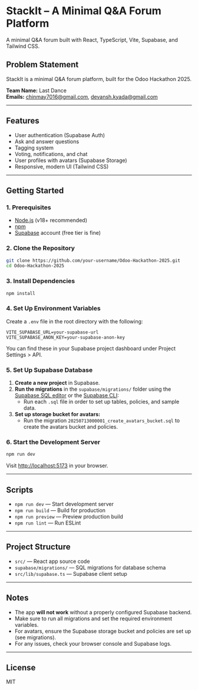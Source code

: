 # StackIt – A Minimal Q&A Forum Platform

A minimal Q&A forum built with React, TypeScript, Vite, Supabase, and Tailwind CSS.

## Problem Statement
StackIt is a minimal Q&A forum platform, built for the Odoo Hackathon 2025.

**Team Name:** Last Dance  
**Emails:** chinmay7016@gmail.com, devansh.kyada@gmail.com

---

## Features
- User authentication (Supabase Auth)
- Ask and answer questions
- Tagging system
- Voting, notifications, and chat
- User profiles with avatars (Supabase Storage)
- Responsive, modern UI (Tailwind CSS)

---

## Getting Started

### 1. Prerequisites
- [Node.js](https://nodejs.org/) (v18+ recommended)
- [npm](https://www.npmjs.com/)
- [Supabase](https://supabase.com/) account (free tier is fine)

### 2. Clone the Repository
```bash
git clone https://github.com/your-username/Odoo-Hackathon-2025.git
cd Odoo-Hackathon-2025
```

### 3. Install Dependencies
```bash
npm install
```

### 4. Set Up Environment Variables
Create a `.env` file in the root directory with the following:
```env
VITE_SUPABASE_URL=your-supabase-url
VITE_SUPABASE_ANON_KEY=your-supabase-anon-key
```
You can find these in your Supabase project dashboard under Project Settings > API.

### 5. Set Up Supabase Database
1. **Create a new project** in Supabase.
2. **Run the migrations** in the `supabase/migrations/` folder using the [Supabase SQL editor](https://app.supabase.com/project/_/sql) or the [Supabase CLI](https://supabase.com/docs/guides/cli):
   - Run each `.sql` file in order to set up tables, policies, and sample data.
3. **Set up storage bucket for avatars:**
   - Run the migration `20250713000001_create_avatars_bucket.sql` to create the avatars bucket and policies.

### 6. Start the Development Server
```bash
npm run dev
```
Visit [http://localhost:5173](http://localhost:5173) in your browser.

---

## Scripts
- `npm run dev` — Start development server
- `npm run build` — Build for production
- `npm run preview` — Preview production build
- `npm run lint` — Run ESLint

---

## Project Structure
- `src/` — React app source code
- `supabase/migrations/` — SQL migrations for database schema
- `src/lib/supabase.ts` — Supabase client setup

---

## Notes
- The app **will not work** without a properly configured Supabase backend.
- Make sure to run all migrations and set the required environment variables.
- For avatars, ensure the Supabase storage bucket and policies are set up (see migrations).
- For any issues, check your browser console and Supabase logs.

---

## License
MIT
